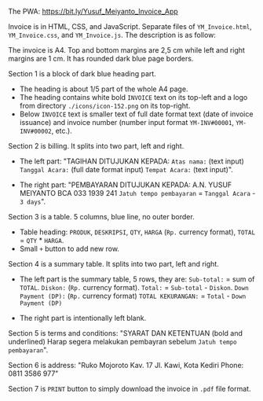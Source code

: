 The PWA: https://bit.ly/Yusuf_Meiyanto_Invoice_App

Invoice is in HTML, CSS, and JavaScript. Separate files of `YM_Invoice.html`, `YM_Invoice.css`, and `YM_Invoice.js`. The description is as follow:

The invoice is A4. Top and bottom margins are 2,5 cm while left and right margins are 1 cm. It has rounded dark blue page borders.

Section 1 is a block of dark blue heading part.
- The heading is about 1/5 part of the whole A4 page.
- The heading contains white bold `INVOICE` text on its top-left and a logo from directory `./icons/icon-152.png` on its top-right.
- Below `INVOICE` text is smaller text of full date format text (date of invoice issuance) and invoice number (number input format `YM-INV#00001`, `YM-INV#00002`, etc.).

Section 2 is billing. It splits into two part, left and right.
- The left part:
"TAGIHAN DITUJUKAN KEPADA:
`Atas nama:` (text input)
`Tanggal Acara:` (full date format input)
`Tempat Acara:` (text input)".

- The right part:
"PEMBAYARAN DITUJUKAN KEPADA:
A.N. YUSUF MEIYANTO
BCA 033 1939 241
`Jatuh tempo pembayaran` = `Tanggal Acara` - `3 days`".

Section 3 is a table. 5 columns, blue line, no outer border.
- Table heading: `PRODUK`, `DESKRIPSI`, `QTY`, `HARGA` (`Rp.` currency format), `TOTAL` = `QTY` * `HARGA`.
- Small `+` button to add new row.

Section 4 is a summary table. It splits into two part, left and right.
- The left part is the summary table, 5 rows, they are:
`Sub-total:` = sum of `TOTAL`.
`Diskon:` (`Rp.` currency format).
`Total:` = `Sub-total` - `Diskon`.
`Down Payment (DP):` (`Rp.` currency format)
`TOTAL KEKURANGAN:` = `Total` - `Down Payment (DP)`

- The right part is intentionally left blank.

Section 5 is terms and conditions:
"SYARAT DAN KETENTUAN (bold and underlined)
Harap segera melakukan pembayran sebelum `Jatuh tempo pembayaran`".

Section 6 is address:
"Ruko Mojoroto Kav. 17
Jl. Kawi, Kota Kediri
Phone: 0811 3586 977"

Section 7 is `PRINT` button to simply download the invoice in `.pdf` file format.